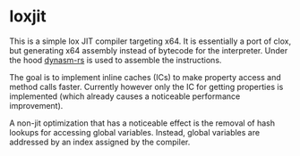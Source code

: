 # loxjit

This is a simple lox JIT compiler targeting x64. It is essentially a port of clox, but generating x64 assembly instead of bytecode for the interpreter.
Under the hood [dynasm-rs](https://crates.io/crates/dynasm) is used to assemble the instructions.

The goal is to implement inline caches (ICs) to make property access and method calls faster. Currently however only the IC for getting properties is implemented (which already causes a noticeable performance improvement).

A non-jit optimization that has a noticeable effect is the removal of hash lookups for accessing global variables. Instead, global variables are addressed by an index assigned by the compiler.